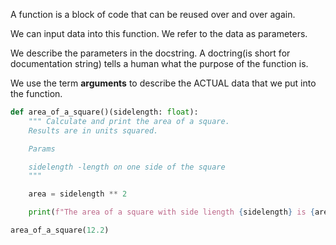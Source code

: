 A function is a block of code that can be reused over and over again.

We can input data into this function. We refer to the data as parameters.

We describe the parameters in the docstring. A doctring(is short for documentation string) tells a human what the purpose of the function is.

We use the term **arguments** to describe the ACTUAL data that we put into the function.

```python
def area_of_a_square()(sidelength: float):
	""" Calculate and print the area of a square.
	Results are in units squared.

	Params

	sidelength -length on one side of the square
	"""

	area = sidelength ** 2

	print(f"The area of a square with side liength {sidelength} is {area} square units")

area_of_a_square(12.2)
```